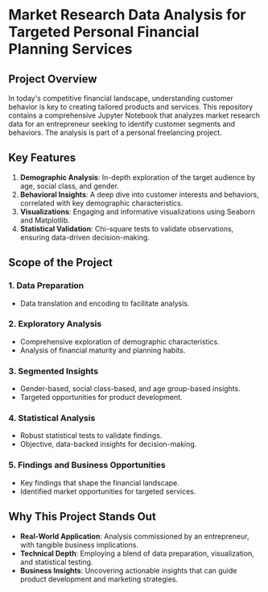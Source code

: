 # Market Research Data Analysis for Targeted Personal Financial Planning Services

## Project Overview

In today's competitive financial landscape, understanding customer behavior is key to creating tailored products and services. This repository contains a comprehensive Jupyter Notebook that analyzes market research data for an entrepreneur seeking to identify customer segments and behaviors. The analysis is part of a personal freelancing project.

## Key Features

1. **Demographic Analysis**: In-depth exploration of the target audience by age, social class, and gender.
2. **Behavioral Insights**: A deep dive into customer interests and behaviors, correlated with key demographic characteristics.
3. **Visualizations**: Engaging and informative visualizations using Seaborn and Matplotlib.
4. **Statistical Validation**: Chi-square tests to validate observations, ensuring data-driven decision-making.

## Scope of the Project

### 1. Data Preparation

- Data translation and encoding to facilitate analysis.

### 2. Exploratory Analysis

- Comprehensive exploration of demographic characteristics.
- Analysis of financial maturity and planning habits.

### 3. Segmented Insights

- Gender-based, social class-based, and age group-based insights.
- Targeted opportunities for product development.

### 4. Statistical Analysis

- Robust statistical tests to validate findings.
- Objective, data-backed insights for decision-making.

### 5. Findings and Business Opportunities

- Key findings that shape the financial landscape.
- Identified market opportunities for targeted services.

## Why This Project Stands Out

- **Real-World Application**: Analysis commissioned by an entrepreneur, with tangible business implications.
- **Technical Depth**: Employing a blend of data preparation, visualization, and statistical testing.
- **Business Insights**: Uncovering actionable insights that can guide product development and marketing strategies.

